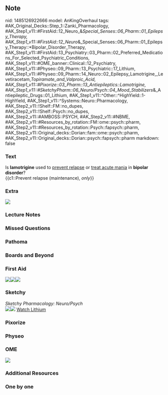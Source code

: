 ## Note
nid: 1485126922666
model: AnKingOverhaul
tags: #AK_Original_Decks::Step_1::Zanki_Pharmacology, #AK_Step1_v11::#FirstAid::12_Neuro_&_Special_Senses::06_Pharm::01_Epilepsy_Therapy, #AK_Step1_v11::#FirstAid::12_Neuro_&_Special_Senses::06_Pharm::01_Epilepsy_Therapy::*Bipolar_Disorder_Therapy, #AK_Step1_v11::#FirstAid::13_Psychiatry::03_Pharm::02_Preferred_Medications_For_Selected_Psychiatric_Conditions, #AK_Step1_v11::#OME_banner::Clinical::12_Psychiatry, #AK_Step1_v11::#Physeo::09_Pharm::13_Psychiatric::17_Lithium, #AK_Step1_v11::#Physeo::09_Pharm::14_Neuro::02_Epilepsy_Lamotrigine,_Levetiracetam,_Topiramate_and_Valproic_Acid, #AK_Step1_v11::#Pixorize::03_Pharm::13_Antiepileptics::Lamotrigine, #AK_Step1_v11::#SketchyPharm::06_Neuro/Psych::04_Mood_Stabilizers_&_Antiepileptic_Drugs::01_Lithium, #AK_Step1_v11::^Other::^HighYield::1-HighYield, #AK_Step1_v11::^Systems::Neuro::Pharmacology, #AK_Step2_v11::!Shelf::FM::no_dupes, #AK_Step2_v11::!Shelf::Psych::no_dupes, #AK_Step2_v11::#AMBOSS::PSYCH, #AK_Step2_v11::#NBME, #AK_Step2_v11::#Resources_by_rotation::FM::ome::psych::pharm, #AK_Step2_v11::#Resources_by_rotation::Psych::fapsych::pharm, #AK_Step2_v11::Original_decks::Dorian::fam::ome::psych::pharm, #AK_Step2_v11::Original_decks::Dorian::psych::fapsych::pharm
markdown: false

### Text
<div>
  Is <b>lamotrigine</b> used to <u>prevent relapse</u> or <u>treat
  acute mania</u> in <b>bipolar</b> <b>disorder</b>?
</div>
<div>
  {{c1::Prevent relapse (maintenance), <i>only</i>}}
</div>

### Extra
<img src="paste-518110494851573.jpg">

### Lecture Notes


### Missed Questions


### Pathoma


### Boards and Beyond


### First Aid
<img src="paste-1207010364227587.jpg"><img src=
"paste-1215879471693827.jpg"><img src="paste-1212022591062019.jpg">

### Sketchy
<div>
  <i>Sketchy Pharmacology: Neuro/Psych</i>
</div><img src=
"paste-febf2b94d345f0a02f403debdd5a72afadb5c3a5.png"><img src=
"paste-255cae225ee559b35de6902288b8acfe6d887133.png"> <a href=
"https://dashboard.sketchy.com/study/medical/courses/medical-pharmacology/units/medical-pharmacology-neuro-psych/videos/medical-pharmacology-neuropsych-mood-stabilizers-and-antiepileptic-drugs-lithium?utm_source=anki&utm_medium=partnership&utm_campaign=february_update&utm_content=medical">
Watch Lithium</a>

### Pixorize


### Physeo


### OME
<div class="ome-widget">
  <a href=
  "https://onlinemeded.org/spa/psychiatry?ref=anki"><img src=
  "_OME_AnkiFlashcards_Topic_3.png"></a>
</div>

### Additional Resources


### One by one

